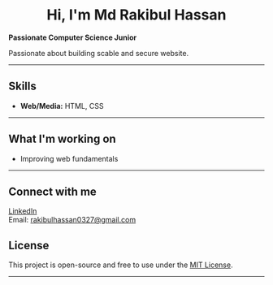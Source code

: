 # <h1 align="center"> Hi, I'm Md Rakibul Hassan </h1>

**Passionate Computer Science Junior**

Passionate about building  scable and secure website.

---

## Skills
- **Web/Media:** HTML, CSS

---

## What I'm working on
- Improving web fundamentals

---

## Connect with me
[LinkedIn](https://www.linkedin.com/in/md-rakibul-hassan-miyaji)  
Email: rakibulhassan0327@gmail.com  

## License

This project is open-source and free to use under the [MIT License](LICENSE).

---
